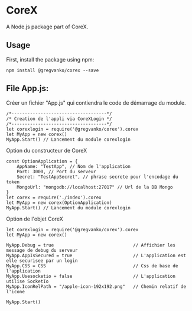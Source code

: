 # CoreX

A Node.js package part of CoreX. 

## Usage

First, install the package using npm:

    npm install @gregvanko/corex --save

## File App.js:
Créer un fichier "App.js" qui contiendra le code de démarrage du module.

    /*------------------------------------*/
    /* Creation de l'appli via CoreXLogin */
    /*------------------------------------*/
    let corexlogin = require('@gregvanko/corex').corex
    let MyApp = new corex()
    MyApp.Start() // Lancement du module corexlogin


Option du constructeur de CoreX

    const OptionApplication = {
        AppName: "TestApp", // Nom de l'application
        Port: 3000, // Port du serveur
        Secret: "TestAppSecret", // phrase secrete pour l'encodage du token 
        MongoUrl: "mongodb://localhost:27017" // Url de la DB Mongo
    }
    let corex = require('./index').corex
    let MyApp = new corex(OptionApplication)
    MyApp.Start() // Lancement du module corexlogin


Option de l'objet CoreX

    let corexlogin = require('@gregvanko/corex').corex
    let MyApp = new corex()

    MyApp.Debug = true                              // Affichier les message de debug du serveur
    MyApp.AppIsSecured = true                       // L'application est elle securisee par un login
    MyApp.CSS = CSS                                 // Css de base de l'application
    MyApp.Usesocketio = false                       // L'application utilise SocketIo
    MyApp.IconRelPath = "/apple-icon-192x192.png"   // Chemin relatif de l'icone

    MyApp.Start()
